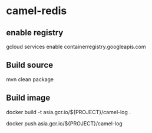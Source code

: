 # camel-redis

## enable registry
gcloud services enable containerregistry.googleapis.com

## Build source
mvn clean package

## Build image
docker build -t asia.gcr.io/${PROJECT}/camel-log .

docker push asia.gcr.io/${PROJECT}/camel-log



